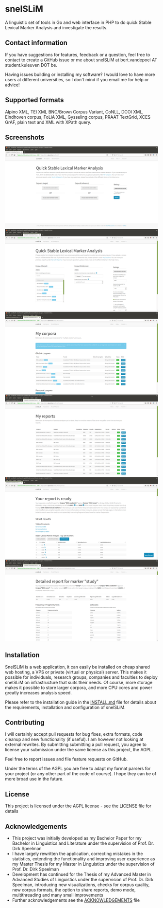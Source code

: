 # snelSLiM

A linguistic set of tools in Go and web interface in PHP to do quick Stable Lexical Marker Analysis and investigate the results.

## Contact information

If you have suggestions for features, feedback or a question, feel free to contact to create a GitHub issue or me about snelSLiM at bert.vandepoel AT student.kuleuven DOT be.

Having issues building or installing my software? I would love to have more users at different universities, so I don't mind if you email me for help or advice!

## Supported formats

Alpino XML, TEI XML BNC/Brown Corpus Variant, CoNLL, DCOI XML, Eindhoven corpus, FoLiA XML, Gysseling corpus, PRAAT TextGrid, XCES GrAF, plain text and XML with XPath query.

## Screenshots

![screenshot main page](/screenshots/form.png?raw=true)
![screenshot main page with forms opened](/screenshots/formdetailed.png?raw=true)
![screenshot my corpora list](/screenshots/mycorpora.png?raw=true)
![screenshot my reports list](/screenshots/myreports.png?raw=true)
![screenshot report](/screenshots/report.png?raw=true)
![screenshot report: keyword details](/screenshots/markerdetail.png?raw=true)

## Installation

SnelSLiM is a web application, it can easily be installed on cheap shared web hosting, a VPS or private (virtual or physical) server. This makes it possible for individuals, research groups, companies and faculties to deploy snelSLiM on infrastructure that suits their needs. Of course, more storage makes it possible to store larger corpora, and more CPU cores and power greatly increases analysis speed.

Please refer to the installation guide in the [INSTALL.md](INSTALL.md) file for details about the requirements, installation and configuration of snelSLiM.

## Contributing

I will certainly accept pull requests for bug fixes, extra formats, code cleanup and new functionality (if useful). I am however not looking at external rewrites. By submitting submitting a pull request, you agree to license your submission under the same license as this project, the AGPL.

Feel free to report issues and file feature requests on GitHub.

Under the terms of the AGPL you are free to adapt my format parsers for your project (or any other part of the code of course). I hope they can be of more broad use in the future. 

## License

This project is licensed under the AGPL license - see the [LICENSE](LICENSE) file for details

## Acknowledgements

* This project was initially developed as my Bachelor Paper for my Bachelor in Linguistics and Literature under the supervision of Prof. Dr. Dirk Speelman
* I have largely rewritten the application, correcting mistakes in the statistics, extending the functionality and improving user experience as my Master Thesis for my Master in Linguistics under the supervision of Prof. Dr. Dirk Speelman
* Development has continued for the Thesis of my Advanced Master in Advanced Studies of Linguistics under the supervision of Prof. Dr. Dirk Speelman, introducing new visualizations, checks for corpus quality, new corpus formats, the option to share reports, demo mode, multithreading and many small improvements
* Further acknowledgements see the [ACKNOWLEDGEMENTS](ACKNOWLEDGEMENTS) file

